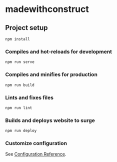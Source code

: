 # madewithconstruct

## Project setup

```
npm install
```

### Compiles and hot-reloads for development

```
npm run serve
```

### Compiles and minifies for production

```
npm run build
```

### Lints and fixes files

```
npm run lint
```

### Builds and deploys website to surge

```
npm run deploy
```

### Customize configuration

See [Configuration Reference](https://cli.vuejs.org/config/).
